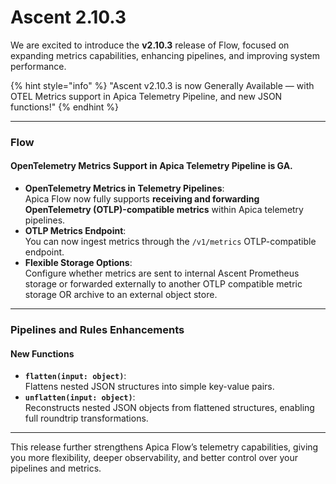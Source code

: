 # Ascent 2.10.3

We are excited to introduce the **v2.10.3** release of Flow, focused on expanding metrics capabilities, enhancing pipelines, and improving system performance.

{% hint style="info" %}
"Ascent v2.10.3 is now Generally Available — with OTEL Metrics support in Apica Telemetry Pipeline, and new JSON functions!"
{% endhint %}

***

### Flow

#### OpenTelemetry Metrics Support in Apica Telemetry Pipeline is GA.

* **OpenTelemetry Metrics in Telemetry Pipelines**:\
  Apica Flow now fully supports **receiving and forwarding OpenTelemetry (OTLP)-compatible metrics** within Apica telemetry pipelines.
* **OTLP Metrics Endpoint**:\
  You can now ingest metrics through the `/v1/metrics` OTLP-compatible endpoint.
* **Flexible Storage Options**:\
  Configure whether metrics are sent to internal Ascent Prometheus storage or forwarded externally to another OTLP compatible metric storage OR archive to an external object store.

***

### Pipelines and Rules Enhancements

#### New Functions

* **`flatten(input: object)`**:\
  Flattens nested JSON structures into simple key-value pairs.
* **`unflatten(input: object)`**:\
  Reconstructs nested JSON objects from flattened structures, enabling full roundtrip transformations.

***

This release further strengthens Apica Flow’s telemetry capabilities, giving you more flexibility, deeper observability, and better control over your pipelines and metrics.
